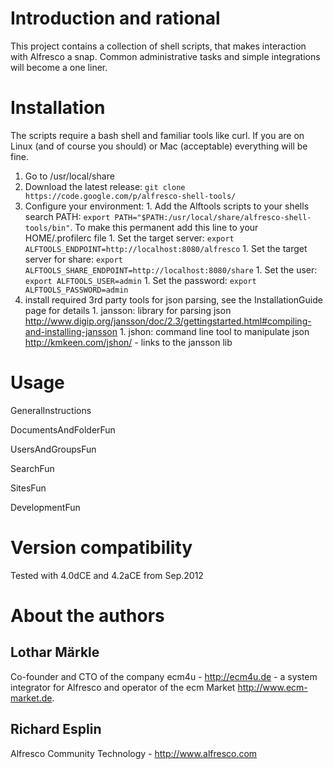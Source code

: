 # Introduction and rational #

This project contains a collection of shell scripts, that makes interaction with Alfresco a snap. Common administrative tasks and simple integrations will become a one liner.

# Installation #

The scripts require a bash shell and familiar tools like curl. If you are on Linux (and of course you should) or Mac (acceptable) everything will be fine.

  1. Go to /usr/local/share
  1. Download the latest release: `git clone https://code.google.com/p/alfresco-shell-tools/`
  1. Configure your environment:
    1. Add the Alftools scripts to your shells search PATH: `export PATH="$PATH:/usr/local/share/alfresco-shell-tools/bin"`. To make this permanent add this line to your HOME/.profilerc file
    1. Set the target server: `export ALFTOOLS_ENDPOINT=http://localhost:8080/alfresco`
    1. Set the target server for share: `export ALFTOOLS_SHARE_ENDPOINT=http://localhost:8080/share`
    1. Set the user: `export ALFTOOLS_USER=admin`
    1. Set the password: `export ALFTOOLS_PASSWORD=admin`
  1. install required 3rd party tools for json parsing, see the InstallationGuide page for details
    1. jansson: library for parsing json http://www.digip.org/jansson/doc/2.3/gettingstarted.html#compiling-and-installing-jansson
    1. jshon: command line tool to manipulate json http://kmkeen.com/jshon/ - links to the jansson lib

# Usage #

GeneralInstructions

DocumentsAndFolderFun

UsersAndGroupsFun

SearchFun

SitesFun

DevelopmentFun

# Version compatibility #

Tested with 4.0dCE and 4.2aCE from Sep.2012


# About the authors #

## Lothar Märkle ##

Co-founder and CTO of the company ecm4u - http://ecm4u.de - a system integrator for Alfresco and operator of the ecm Market http://www.ecm-market.de.

## Richard Esplin ##

Alfresco Community Technology - http://www.alfresco.com
